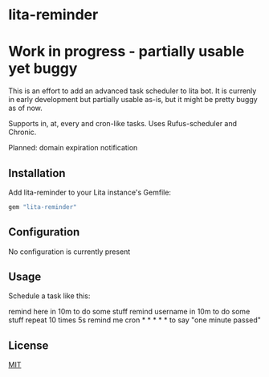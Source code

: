 # lita-reminder

# Work in progress - partially usable yet buggy

This is an effort to add an advanced task scheduler to lita bot. 
It is currenly in early development but partially usable as-is, but it might be
pretty buggy as of now.

Supports in, at, every and cron-like tasks. Uses Rufus-scheduler and Chronic.

Planned: domain expiration notification

## Installation

Add lita-reminder to your Lita instance's Gemfile:

``` ruby
gem "lita-reminder"
```

## Configuration

No configuration is currently present

## Usage

Schedule a task like this:

  remind here in 10m to do some stuff
  remind username in 10m to do some stuff repeat 10 times 5s
  remind me cron * * * * * to say "one minute passed"
  

## License

[MIT](http://opensource.org/licenses/MIT)
